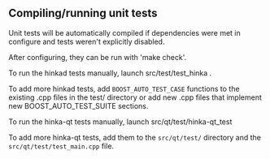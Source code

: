 Compiling/running unit tests
------------------------------------

Unit tests will be automatically compiled if dependencies were met in configure
and tests weren't explicitly disabled.

After configuring, they can be run with 'make check'.

To run the hinkad tests manually, launch src/test/test_hinka .

To add more hinkad tests, add `BOOST_AUTO_TEST_CASE` functions to the existing
.cpp files in the test/ directory or add new .cpp files that
implement new BOOST_AUTO_TEST_SUITE sections.

To run the hinka-qt tests manually, launch src/qt/test/hinka-qt_test

To add more hinka-qt tests, add them to the `src/qt/test/` directory and
the `src/qt/test/test_main.cpp` file.
